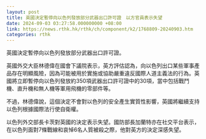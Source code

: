 ```yaml
---
layout: post
title: 英國決定暫停向以色列發放部分武器出口許可證　以方官員表示失望
date: 2024-09-03 03:27:58.000000000 +08:00
link: https://news.rthk.hk/rthk/ch/component/k2/1768809-20240903.htm
categories: rthk
---
```


英國決定暫停向以色列發放部分武器出口許可證。

英國外交大臣林德偉在國會下議院表示，英方評估認為，向以色列出口某些軍事產品存在明顯風險，因為可能被用於實施或協助嚴重違反國際人道主義法的行為。英國將立即暫停向以色列發放約350項武器出口許可證中的30項，當中包括戰鬥機、直升機和無人機等軍用飛機的零部件等。

不過，林德偉說，這個決定不會對以色列的安全產生實質性影響，英國將繼續支持以色列根據國際法行使自衛權。

以色列外交部長卡茨對英國的決定表示失望。國防部長加蘭特亦在社交平台表示，在以色列面對7條戰線和哀悼6名人質被殺之際，他對英方的決定深感失望。
